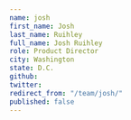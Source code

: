 ```yaml
---
name: josh
first_name: Josh
last_name: Ruihley
full_name: Josh Ruihley
role: Product Director
city: Washington
state: D.C.
github: 
twitter: 
redirect_from: "/team/josh/"
published: false
---
```


